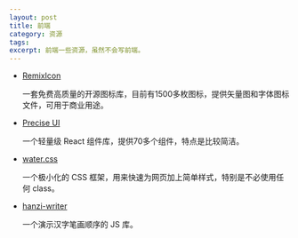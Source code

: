 ```yaml
---
layout: post
title: 前端
category: 资源
tags: 
excerpt: 前端一些资源，虽然不会写前端。
---
```


- [RemixIcon](https://github.com/Remix-Design/RemixIcon)

  一套免费高质量的开源图标库，目前有1500多枚图标，提供矢量图和字体图标文件，可用于商业用途。



- [Precise UI](https://precise-ui.io/)

  一个轻量级 React 组件库，提供70多个组件，特点是比较简洁。



- [water.css](https://github.com/kognise/water.css)

  一个极小化的 CSS 框架，用来快速为网页加上简单样式，特别是不必使用任何 class。



- [hanzi-writer](https://chanind.github.io/hanzi-writer/)

  一个演示汉字笔画顺序的 JS 库。

